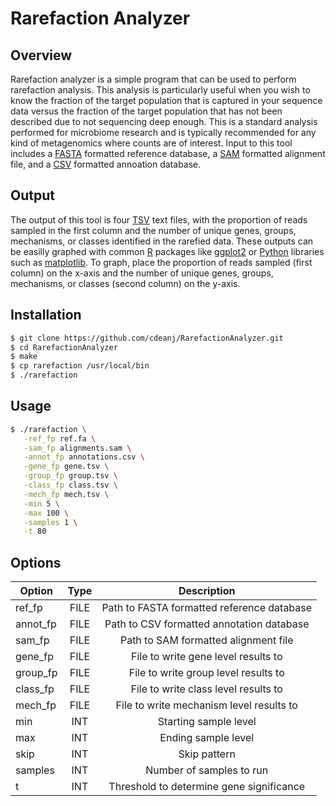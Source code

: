 # Rarefaction Analyzer

## Overview

Rarefaction analyzer is a simple program that can be used to perform rarefaction analysis. This analysis is particularly useful when you wish to know the fraction of the target population that is captured in your sequence data versus the fraction of the target population that has not been described due to not sequencing deep enough. This is a standard analysis performed for microbiome research and is typically recommended for any kind of metagenomics where counts are of interest. Input to this tool includes a [FASTA](https://en.wikipedia.org/wiki/FASTA_format) formatted reference database, a [SAM](http://samtools.github.io/hts-specs/SAMv1.pdf) formatted alignment file, and a [CSV](https://en.wikipedia.org/wiki/Comma-separated_values) formatted annoation database.

## Output

The output of this tool is four [TSV](https://en.wikipedia.org/wiki/Tab-separated_values) text files, with the proportion of reads sampled in the first column and the number of unique genes, groups, mechanisms, or classes identified in the rarefied data. These outputs can be easilly graphed with common [R](https://www.r-project.org/about.html) packages like [ggplot2](http://ggplot2.org) or [Python](https://www.python.org) libraries such as [matplotlib](http://matplotlib.org). To graph, place the proportion of reads sampled (first column) on the x-axis and the number of unique genes, groups, mechanisms, or classes (second column) on the y-axis.

## Installation
```bash
$ git clone https://github.com/cdeanj/RarefactionAnalyzer.git
$ cd RarefactionAnalyzer
$ make
$ cp rarefaction /usr/local/bin
$ ./rarefaction
```

## Usage
```bash
$ ./rarefaction \
   -ref_fp ref.fa \
   -sam_fp alignments.sam \
   -annot_fp annotations.csv \
   -gene_fp gene.tsv \
   -group_fp group.tsv \
   -class_fp class.tsv \
   -mech_fp mech.tsv \
   -min 5 \
   -max 100 \
   -samples 1 \
   -t 80
```

## Options

| Option        | Type | Description   |
| ------------- |:----:|:-------------:|
| ref_fp        | FILE | Path to FASTA formatted reference database |
| annot_fp      | FILE | Path to CSV formatted annotation database  |
| sam_fp        | FILE | Path to SAM formatted alignment file       |
| gene_fp       | FILE | File to write gene level results to        |
| group_fp      | FILE | File to write group level results to       |
| class_fp      | FILE | File to write class level results to       |
| mech_fp       | FILE | File to write mechanism level results to   |
| min           | INT  | Starting sample level                      |
| max           | INT  | Ending sample level                        |
| skip          | INT  | Skip pattern                               |
| samples       | INT  | Number of samples to run                   |
| t             | INT  | Threshold to determine gene significance   |
